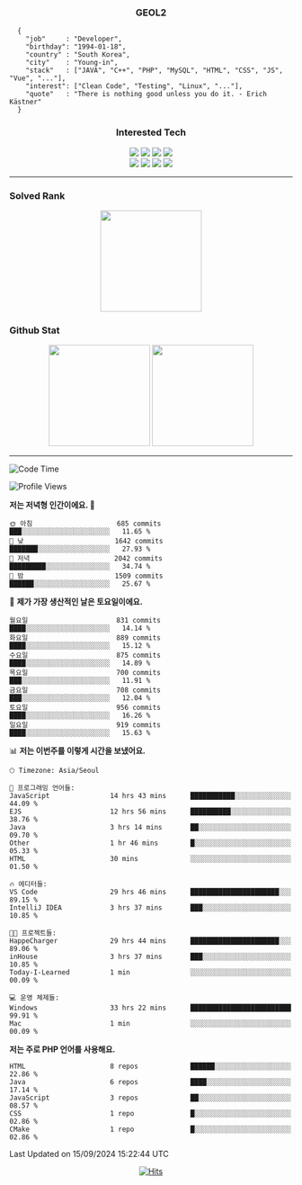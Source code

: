 <div align="center">

  ### GEOL2
</div>

```
  {
    "job"     : "Developer",
    "birthday": "1994-01-18",
    "country" : "South Korea",
    "city"    : "Young-in",
    "stack"   : ["JAVA", "C++", "PHP", "MySQL", "HTML", "CSS", "JS", "Vue", "..."],
    "interest": ["Clean Code", "Testing", "Linux", "..."], 
    "quote"   : "There is nothing good unless you do it. - Erich Kästner"
  }
  ```
  
<div align="center">
  
  ### Interested Tech
  
  <img src="https://img.shields.io/badge/CodeIgniter4-E34F26?style=flat-square&logo=codeigniter&logoColor=white">
    <img src="https://img.shields.io/badge/Laravel-F05340?style=flat-square&logo=Laravel&logoColor=white">
  <img src="https://img.shields.io/badge/SpringBoot-6DB33F?style=flat-square&logo=SpringBoot&logoColor=white">
  <img src="https://img.shields.io/badge/Express-000000?style=flat-square&logo=Express&logoColor=white">
  <br>
  <img src="https://img.shields.io/badge/Three.js-000000?style=flat-square&logo=Three.js&logoColor=white">
  <img src="https://img.shields.io/badge/JavaScript-F7DF1E?style=flat-square&logo=JavaScript&logoColor=black">
  <img src="https://img.shields.io/badge/TypeScript-007acc?style=flat-square&logo=TypeScript&logoColor=black">
  <img src="https://img.shields.io/badge/MySQL-4479A1?style=flat-square&logo=mysql&logoColor=white"><br>

</div>

------------

  ### Solved Rank
  
  <div align="center">
    <img height="180em" src="https://mazassumnida.wtf/api/v2/generate_badge?boj=geol2">
  </div>
  
  ### Github Stat 
  <div align="center">
    <img height="180em" src="https://github-readme-stats-git-masterrstaa-rickstaa.vercel.app/api?username=geol2&show_icons=true&theme=dark">
    <img height="180em" src="https://github-readme-stats-git-masterrstaa-rickstaa.vercel.app/api/top-langs/?username=geol2&show_icons=true&hide=css,scss,html&layout=compact&theme=dark&count_private=true&langs_count=8">
  </div>
  
------------

<!--START_SECTION:waka-->
![Code Time](http://img.shields.io/badge/Code%20Time-3%2C190%20hrs%206%20mins-blue)

![Profile Views](http://img.shields.io/badge/Profile%20Views-45-blue)

**저는 저녁형 인간이에요. 🦉** 

```text
🌞 아침                     685 commits         ███░░░░░░░░░░░░░░░░░░░░░░   11.65 % 
🌆 낮　                     1642 commits        ███████░░░░░░░░░░░░░░░░░░   27.93 % 
🌃 저녁                     2042 commits        █████████░░░░░░░░░░░░░░░░   34.74 % 
🌙 밤　                     1509 commits        ██████░░░░░░░░░░░░░░░░░░░   25.67 % 
```
📅 **제가 가장 생산적인 날은 토요일이에요.** 

```text
월요일                      831 commits         ████░░░░░░░░░░░░░░░░░░░░░   14.14 % 
화요일                      889 commits         ████░░░░░░░░░░░░░░░░░░░░░   15.12 % 
수요일                      875 commits         ████░░░░░░░░░░░░░░░░░░░░░   14.89 % 
목요일                      700 commits         ███░░░░░░░░░░░░░░░░░░░░░░   11.91 % 
금요일                      708 commits         ███░░░░░░░░░░░░░░░░░░░░░░   12.04 % 
토요일                      956 commits         ████░░░░░░░░░░░░░░░░░░░░░   16.26 % 
일요일                      919 commits         ████░░░░░░░░░░░░░░░░░░░░░   15.63 % 
```


📊 **저는 이번주를 이렇게 시간을 보냈어요.** 

```text
🕑︎ Timezone: Asia/Seoul

💬 프로그래밍 언어들: 
JavaScript               14 hrs 43 mins      ███████████░░░░░░░░░░░░░░   44.09 % 
EJS                      12 hrs 56 mins      ██████████░░░░░░░░░░░░░░░   38.76 % 
Java                     3 hrs 14 mins       ██░░░░░░░░░░░░░░░░░░░░░░░   09.70 % 
Other                    1 hr 46 mins        █░░░░░░░░░░░░░░░░░░░░░░░░   05.33 % 
HTML                     30 mins             ░░░░░░░░░░░░░░░░░░░░░░░░░   01.50 % 

🔥 에디터들: 
VS Code                  29 hrs 46 mins      ██████████████████████░░░   89.15 % 
IntelliJ IDEA            3 hrs 37 mins       ███░░░░░░░░░░░░░░░░░░░░░░   10.85 % 

🐱‍💻 프로젝트들: 
HappeCharger             29 hrs 44 mins      ██████████████████████░░░   89.06 % 
inHouse                  3 hrs 37 mins       ███░░░░░░░░░░░░░░░░░░░░░░   10.85 % 
Today-I-Learned          1 min               ░░░░░░░░░░░░░░░░░░░░░░░░░   00.09 % 

💻 운영 체제들: 
Windows                  33 hrs 22 mins      █████████████████████████   99.91 % 
Mac                      1 min               ░░░░░░░░░░░░░░░░░░░░░░░░░   00.09 % 
```

**저는 주로 PHP 언어를 사용해요.** 

```text
HTML                     8 repos             ██████░░░░░░░░░░░░░░░░░░░   22.86 % 
Java                     6 repos             ████░░░░░░░░░░░░░░░░░░░░░   17.14 % 
JavaScript               3 repos             ██░░░░░░░░░░░░░░░░░░░░░░░   08.57 % 
CSS                      1 repo              █░░░░░░░░░░░░░░░░░░░░░░░░   02.86 % 
CMake                    1 repo              █░░░░░░░░░░░░░░░░░░░░░░░░   02.86 % 
```




 Last Updated on 15/09/2024 15:22:44 UTC
<!--END_SECTION:waka-->

<div align="center">
  
  [![Hits](https://hits.seeyoufarm.com/api/count/incr/badge.svg?url=https%3A%2F%2Fgithub.com%2Fgeol2&count_bg=%2379C83D&title_bg=%23555555&icon=myspace.svg&icon_color=%23E7E7E7&title=hits&edge_flat=false)](https://hits.seeyoufarm.com)
  
</div>

<!--
**Geol2/Geol2** is a ✨ _special_ ✨ repository because its `README.md` (this file) appears on your GitHub profile.

Here are some ideas to get you started:
- 🔭 I’m currently working on ...
- 🌱 I’m currently learning ...
- 👯 I’m looking to collaborate on ...
- 🤔 I’m looking for help with ...
- 💬 Ask me about ...
- 📫 How to reach me: ...
- 😄 Pronouns: ...
- ⚡ Fun fact: ...
-->
